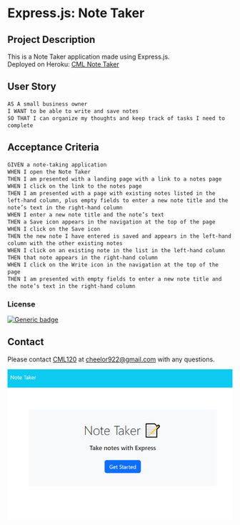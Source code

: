 
  
  #  Express.js: Note Taker

  ## Project Description
  This is a Note Taker application made using Express.js.  
  Deployed on Heroku:  [CML Note Taker](https://cml-note-taker-af67859367a9.herokuapp.com/)

  ## User Story

```
AS A small business owner
I WANT to be able to write and save notes
SO THAT I can organize my thoughts and keep track of tasks I need to complete
```


## Acceptance Criteria

```
GIVEN a note-taking application
WHEN I open the Note Taker
THEN I am presented with a landing page with a link to a notes page
WHEN I click on the link to the notes page
THEN I am presented with a page with existing notes listed in the left-hand column, plus empty fields to enter a new note title and the note’s text in the right-hand column
WHEN I enter a new note title and the note’s text
THEN a Save icon appears in the navigation at the top of the page
WHEN I click on the Save icon
THEN the new note I have entered is saved and appears in the left-hand column with the other existing notes
WHEN I click on an existing note in the list in the left-hand column
THEN that note appears in the right-hand column
WHEN I click on the Write icon in the navigation at the top of the page
THEN I am presented with empty fields to enter a new note title and the note’s text in the right-hand column
```
  
  ### License 
  
  [![Generic badge](https://img.shields.io/badge/License-MIT-green.svg)](https://choosealicense.com/licenses/mit/.)
  
  

  
  ## Contact
  Please contact [CML120](https://github.com/CML120) at cheelor922@gmail.com with any questions.  

![Alt text](image.png)
